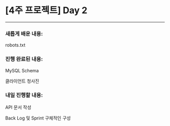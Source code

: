# [4주 프로젝트] Day 2

---

### 새롭게 배운 내용:

robots.txt

### 진행 완료된 내용:

MySQL Schema

클라이언트 청사진

### 내일 진행할 내용:

API 문서 작성

Back Log 및 Sprint 구체적인 구성